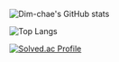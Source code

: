 ![Dim-chae's GitHub stats](https://github-readme-stats.vercel.app/api?username=Dim-chae&show_icons=true&theme=dracula)

![Top Langs](https://github-readme-stats.vercel.app/api/top-langs/?username=Dim-chae&layout=compact&theme=dracula)

[![Solved.ac Profile](http://mazassumnida.wtf/api/generate_badge?boj=wonlove20)](https://solved.ac/wonlove20)
